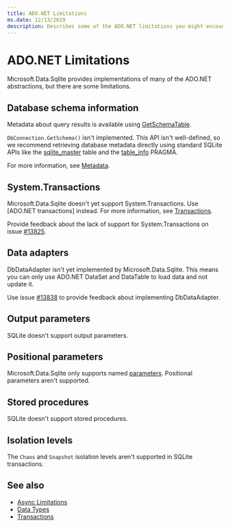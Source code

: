 ```yaml
---
title: ADO.NET Limitations
ms.date: 12/13/2019
description: Describes some of the ADO.NET limitations you might encounter.
---
```

# ADO.NET Limitations

Microsoft.Data.Sqlite provides implementations of many of the ADO.NET abstractions, but there are some limitations.

## Database schema information

Metadata about query results is available using [GetSchemaTable](/dotnet/api/microsoft.data.sqlite.sqlitedatareader.getschematable).

`DbConnection.GetSchema()` isn't implemented. This API isn't well-defined, so we recommend retrieving database metadata directly using standard SQLite APIs like the [sqlite_master](https://www.sqlite.org/fileformat.html#storage_of_the_sql_database_schema) table and the [table_info](https://www.sqlite.org/pragma.html#pragma_table_info) PRAGMA.

For more information, see [Metadata](metadata.md).

## System.Transactions

Microsoft.Data.Sqlite doesn't yet support System.Transactions. Use [ADO.NET transactions] instead. For more information, see [Transactions](transactions.md).

Provide feedback about the lack of support for System.Transactions on issue [#13825](https://github.com/aspnet/EntityFrameworkCore/issues/13825).

## Data adapters

DbDataAdapter isn't yet implemented by Microsoft.Data.Sqlite. This means you can only use ADO.NET DataSet and DataTable to load data and not update it.

Use issue [#13838](https://github.com/aspnet/EntityFrameworkCore/issues/13838) to provide feedback about implementing DbDataAdapter.

## Output parameters

SQLite doesn't support output parameters.

## Positional parameters

Microsoft.Data.Sqlite only supports named [parameters](parameters.md). Positional parameters aren't supported.

## Stored procedures

SQLite doesn't support stored procedures.

## Isolation levels

The `Chaos` and `Snapshot` isolation levels aren't supported in SQLite transactions.

## See also

* [Async Limitations](async.md)
* [Data Types](data-types.md)
* [Transactions](transactions.md)
